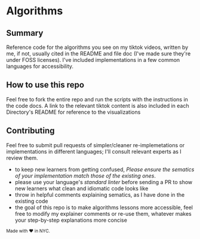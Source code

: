 # Algorithms

## Summary
Reference code for the algorithms you see on my tiktok videos, written by me, if not, usually cited in the README and file doc (I've made sure they're under FOSS licenses). I've included implementations in a few common languages for accessibility.

## How to use this repo
Feel free to fork the entire repo and run the scripts with the instructions in the code docs. A link to the relevant tiktok content is also included in each Directory's README for reference to the visualizations

## Contributing
Feel free to submit pull requests of simpler/cleaner re-implemetations or implementations in different languages; I'll consult relevant experts as I review them. 
 - to keep new learners from getting confused, *Please ensure the sematics of your implementation match those of the existing ones*.
 - please use your language's *standard linter* before sending a PR to show new learners what clean and idiomatic code looks like
 - throw in helpful comments explaining sematics, as I have done in the existing code
 - the goal of this repo is to make algorithms lessons more accessible, feel free to modify my explainer comments or re-use them, whatever makes your step-by-step  explanations more concise

<sup> Made with :heart: in NYC. </sup>
